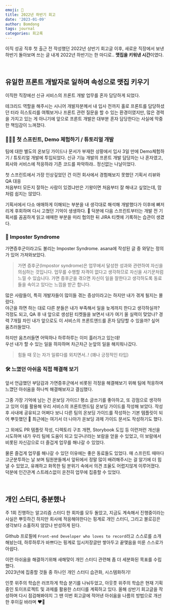 ```yaml
---
emoji: 📓
title: 2022년 하반기 회고
date: '2023-01-09'
author: Bomdong
tags: journal
categories: 회고록
---
```


이직 성공 직후 첫 출근 전 작성했던 2022년 상반기 회고글 이후, 새로운 직장에서 보낸 하반기 돌아보며 쓰는 글
내게 2022년 하반기는 한 마디로.. **맷집을 키워낸 시간**이였다.

<br/>

## 유일한 프론트 개발자로 일하며 속성으로 맷집 키우기
이직한 직장에선 신규 서비스의 프론트 개발 업무를 혼자 담당하게 되었다.

테크리드 역할을 해주시는 시니어 개발자분께서 내 입사 전까지 홀로 프론트를 담당하셨던 터라 히스토리를 여쭤보거나 프론트 관련 질문을 할 수 있는 환경이였지만,
많은 경력을 가지고 있는 게 아니기에 앞으로 프론트 개발은 대부분 혼자 담당한다는 사실에 막중한 책임감이 느껴졌다.

### 👩🏻‍💻 첫 스프린트, Demo 체험하기 / 튜토리얼 개발
팀에 대한 별도의 온보딩 가이드나 문서가 부재한 상황에서 입사 3일 만에 Demo체험하기 / 튜토리얼 개발에 투입되었다.
신규 기능 개발의 프론트 개발 담당자는 나 혼자였고, 회사와 서비스에 적응하랴 기존 코드를 파악하랴.. 정신없는 나날이었다.

첫 스프린트에서 가장 인상깊었던 건 이전 회사에서 경험해보지 못했던 기획서 리뷰와 QA 대응 <br/>
처음부터 모든지 잘하는 사람이 있겠냐만은 기왕이면 처음부터 잘 해내고 싶었는데, 맘처럼 쉽지는 않았다.

기획서에서 다소 애매하게 이해되는 부분을 내 생각대로 해석해 개발했다가 이후에 뼈저리게 후회하며 다시 고쳤던 기억이 생생하다. 🥹
덕분에 다음 스프린트부터는 개발 전 기획서를 꼼꼼하게 읽고 애매한 부분을 미리 협의한 뒤 JIRA 티켓에 기록하는 습관이 생겼다.

### 🎃 Imposter Syndrome
가면증후군이라고도 불리는 Imposter Syndrome. asana에 작성된 글 중 와닿는 정의가 있어 가져와보았다.

>가면 증후군(Impostor syndrome)은 업무에서 달성한 성과와 관련하여 자신을 의심하는 것입니다. 업무를 수행할 자격이 없다고 생각하므로 자신을 사기꾼처럼 느낄 수 있습니다. 가면 증후군을 겪으면 자신이 일을 잘한다고 생각하도록 동료들을 속이고 있다는 느낌을 받곤 합니다.

많은 사람들이, 특히 개발자들이 많이들 겪는 증상이라고는 하지만 내가 겪게 될지는 몰랐다. <br/>
야근을 하면 하는 대로 다른 분들은 내가 부족해서 일을 늦게까지 한다고 생각하실까? 걱정도 되고, 
QA 후 내 앞으로 생성된 티켓들을 보면서 내가 여기 올 실력이 맞았나? 경력 7개월 차인 내가 앞으로도 이 서비스의 프론트엔드를 혼자 담당할 수 있을까? 싶어 움츠러들었다.

하지만 움츠러들면 어떡하나 하루하루는 이미 흘러가고 있는데! <br/>
우선 내가 할 수 있는 일을 하자하며 차근차근 눈앞의 일을 해치워나갔다.

>힘들 때 웃는 자가 일류다를 외치면서..! (꽤나 긍정적인 타입)

### 🛠 느꼈던 아쉬움 직접 해결해 보기
앞서 언급했던 부담감과 가면증후군에서 비롯된 걱정을 해결해보기 위해 팀에 적응하며 느꼈던 아쉬움을 하나씩 해결해보자고 결심했다.

그중 가장 기억에 남는 건 온보딩 가이드!
평소 글쓰기를 좋아하고, 또 강점으로 생각하고 있어 이를 활용해 우리 서비스의 프론트엔드팀 온보딩 가이드를 작성해 보았다.
작성 후 사내에 공유되고 어쩌다 보니 다른 팀의 온보딩 가이드를 작성하는 기본 템플릿이 되어 뿌듯했던 🙌
최근에는 여기서 더 나아가 온보딩 과제 가이드 문서도 작성하기도 했다.

그 외에도 PR 템플릿 작성, 디렉토리 구조 개편, Storybook 도입 등 이런저런 개선을 시도하며 내가 우리 팀에 도움이 되고 있구나!라는 보람을 얻을 수 있었고, 이 보람에서 비롯된 자신감으로 더 즐겁게 업무를 해나갈 수 있었다.

물론 즐겁게 업무를 해나갈 수 있던 이유에는 좋은 동료들도 있었다.
매 스프린트 때마다 고군분투하는 날 보며 팀원분들께서 앞뒤에서 정말 많이 배려해주시는 걸 알기에 더 힘낼 수 있었고, 유쾌하고 화목한 팀 분위기 속에서 의견 조율도 어렵지않게 이루어졌다. 덕분에 인간관계 스트레스없이 온전히 업무에 집중할 수 있었다.

<br/>

## 개인 스터디, 충분했나
주 1회 진행하는 알고리즘 스터디 한 회차를 모두 돌았고, 지금도 계속해서 진행중이라는 사실은 뿌듯하긴 하지만
회사에 적응해야한다는 핑계로 개인 스터디, 그리고 블로깅은 생각보다 소홀하지 않았나 반성하게 된다.

Github 프로필에 `Front-end Developer who loves to record`라고 스스로를 소개해놨는데,
하루하루가 바쁘다는 핑계로 임시저장글만 쌓아두고 끝맺음을 미룬 스스로가 아쉽다.

이런 아쉬움을 해결하기위해 새해맞이 개인 스터디 관련해 좀 더 세분화된 목표를 수립했다. <br/>
2023년에 집중할 것들 중 하나인 개인 스터디 습관화, 시스템화하기!

인풋 위주의 학습은 러프하게 학습 분기를 나눠두었고, 아웃풋 위주의 학습은 현재 기획중인 토이프로젝트 및 과제를 활용한 스터디를 계획하고 있다. 올해 상반기 회고글을 작성하며 다시 점검해봐야지
그 땐 이번 회고글에 적어낸 아쉬움을 나름의 방법으로 개선한 후이길 바라며 ❤️‍🔥


```toc
```